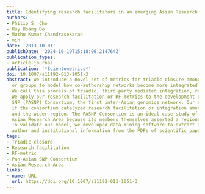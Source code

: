 ```yaml
---
title: Identifying research facilitators in an emerging Asian Research Area
authors:
- Philip S. Cho
- Huy Hoang Do
- Muthu Kumar Chandrasekaran
- min
date: '2013-10-01'
publishDate: '2024-10-19T15:18:06.214764Z'
publication_types:
- article-journal
publication: '*Scientometrics*'
doi: 10.1007/s11192-013-1051-3
abstract: We introduce a novel set of metrics for triadic closure among individuals
  or groups to model how co-authorship networks become more integrated over time.
  We call this process of triadic, third-party mediated integration, research facilitation.
  We apply our research facilitation or RF-metrics to the development of the Pan-Asian
  SNP (PASNP) Consortium, the first inter-Asian genomics network. Our aim was to examine
  if the consortium catalyzed research facilitation or integration among the members
  and the wider region. The PASNP Consortium is an ideal case study of an emerging
  Asian Research Area because its members themselves asserted a regional Asian identity.
  To validate our model, we developed data mining software to extract and match full
  author and institutional information from the PDFs of scientific papers.
tags:
- Triadic closure
- Research facilitation
- RF-metric
- Pan-Asian SNP Consortium
- Asian Research Area
links:
- name: URL
  url: https://doi.org/10.1007/s11192-013-1051-3
---
```

